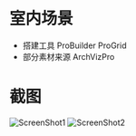 # 室内场景
- 搭建工具 ProBuilder ProGrid
- 部分素材来源 ArchVizPro
# 截图
![ScreenShot1](https://media.githubusercontent.com/media/KeysoKwan/ArchViz/master/Resources/Snipaste_2021-09-28_10-37-01.jpg)
![ScreenShot2](https://media.githubusercontent.com/media/KeysoKwan/ArchViz/master/Resources/Snipaste_2021-09-28_10-38-41.jpg)